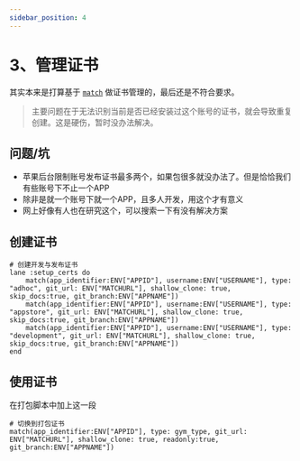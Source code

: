 ```yaml
---
sidebar_position: 4
---
```


# 3、管理证书

其实本来是打算基于 [`match`](https://docs.fastlane.tools/actions/match/) 做证书管理的，最后还是不符合要求。

> 主要问题在于无法识别当前是否已经安装过这个账号的证书，就会导致重复创建。这是硬伤，暂时没办法解决。

## 问题/坑

- 苹果后台限制账号发布证书最多两个，如果包很多就没办法了。但是恰恰我们有些账号下不止一个APP
- 除非是就一个账号下就一个APP，且多人开发，用这个才有意义
- 网上好像有人也在研究这个，可以搜索一下有没有解决方案

## 创建证书

```
# 创建开发与发布证书
lane :setup_certs do
    match(app_identifier:ENV["APPID"], username:ENV["USERNAME"], type: "adhoc", git_url: ENV["MATCHURL"], shallow_clone: true, skip_docs:true, git_branch:ENV["APPNAME"])
    match(app_identifier:ENV["APPID"], username:ENV["USERNAME"], type: "appstore", git_url: ENV["MATCHURL"], shallow_clone: true, skip_docs:true, git_branch:ENV["APPNAME"])
    match(app_identifier:ENV["APPID"], username:ENV["USERNAME"], type: "development", git_url: ENV["MATCHURL"], shallow_clone: true, skip_docs:true, git_branch:ENV["APPNAME"])
end
```

## 使用证书

在打包脚本中加上这一段

```
# 切换到打包证书
match(app_identifier:ENV["APPID"], type: gym_type, git_url: ENV["MATCHURL"], shallow_clone: true, readonly:true, git_branch:ENV["APPNAME"])
```
